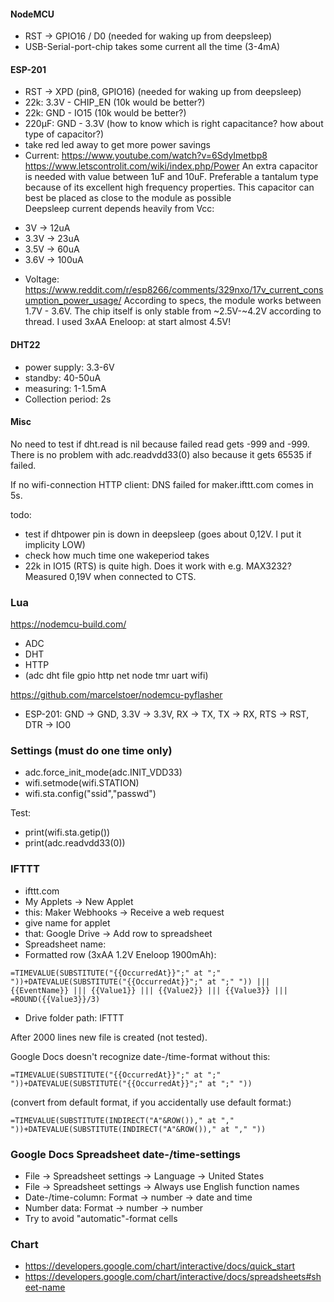 #### NodeMCU
- RST -> GPIO16 / D0 (needed for waking up from deepsleep)
- USB-Serial-port-chip takes some current all the time (3-4mA)

#### ESP-201
- RST -> XPD (pin8, GPIO16) (needed for waking up from deepsleep)
- 22k: 3.3V - CHIP_EN (10k would be better?)
- 22k: GND - IO15 (10k would be better?)
- 220µF: GND - 3.3V (how to know which is right capacitance? how about type of capacitor?)
- take red led away to get more power savings
- Current:
https://www.youtube.com/watch?v=6SdyImetbp8  
https://www.letscontrolit.com/wiki/index.php/Power
An extra capacitor is needed with value between 1uF and 10uF. Preferable a tantalum type because of its excellent high frequency properties. This capacitor can best be placed as close to the module as possible  
Deepsleep current depends heavily from Vcc:
* 3V -> 12uA
* 3.3V -> 23uA
* 3.5V -> 60uA
* 3.6V -> 100uA
- Voltage:
https://www.reddit.com/r/esp8266/comments/329nxo/17v_current_consumption_power_usage/
According to specs, the module works between 1.7V - 3.6V. The chip itself is only stable from ~2.5V-~4.2V according to thread. I used 3xAA Eneloop: at start almost 4.5V!

#### DHT22
- power supply: 3.3-6V
- standby: 40-50uA
- measuring: 1-1.5mA
- Collection period: 2s

#### Misc
No need to test if dht.read is nil because failed read gets -999 and -999.  
There is no problem with adc.readvdd33(0) also because it gets 65535 if failed.  

If no wifi-connection
HTTP client: DNS failed for maker.ifttt.com
comes in 5s.  

todo:  
- test if dhtpower pin is down in deepsleep (goes about 0,12V. I put it implicity LOW)
- check how much time one wakeperiod takes
- 22k in IO15 (RTS) is quite high. Does it work with e.g. MAX3232? Measured 0,19V when connected to CTS.

### Lua
https://nodemcu-build.com/
- ADC
- DHT
- HTTP
- (adc dht file gpio http net node tmr uart wifi)

https://github.com/marcelstoer/nodemcu-pyflasher
- ESP-201: GND -> GND, 3.3V -> 3.3V, RX -> TX, TX -> RX, RTS -> RST, DTR -> IO0

### Settings (must do one time only)
- adc.force_init_mode(adc.INIT_VDD33)
- wifi.setmode(wifi.STATION)
- wifi.sta.config("ssid","passwd")

Test:
- print(wifi.sta.getip())
- print(adc.readvdd33(0))

### IFTTT

- ifttt.com
- My Applets -> New Applet
- this: Maker Webhooks -> Receive a web request
- give name for applet
- that: Google Drive -> Add row to spreadsheet
- Spreadsheet name:
- Formatted row (3xAA 1.2V Eneloop 1900mAh):
```
=TIMEVALUE(SUBSTITUTE("{{OccurredAt}}";" at ";" "))+DATEVALUE(SUBSTITUTE("{{OccurredAt}}";" at ";" ")) ||| {{EventName}} ||| {{Value1}} ||| {{Value2}} ||| {{Value3}} ||| =ROUND({{Value3}}/3)
```
- Drive folder path: IFTTT

After 2000 lines new file is created (not tested).

Google Docs doesn't recognize date-/time-format without this:
```
=TIMEVALUE(SUBSTITUTE("{{OccurredAt}}";" at ";" "))+DATEVALUE(SUBSTITUTE("{{OccurredAt}}";" at ";" "))
```
(convert from default format, if you accidentally use default format:)
```
=TIMEVALUE(SUBSTITUTE(INDIRECT("A"&ROW())," at "," "))+DATEVALUE(SUBSTITUTE(INDIRECT("A"&ROW())," at "," "))
```

### Google Docs Spreadsheet date-/time-settings

- File -> Spreadsheet settings -> Language -> United States
- File -> Spreadsheet settings -> Always use English function names
- Date-/time-column: Format -> number -> date and time
- Number data: Format -> number -> number
- Try to avoid "automatic"-format cells


### Chart
- https://developers.google.com/chart/interactive/docs/quick_start
- https://developers.google.com/chart/interactive/docs/spreadsheets#sheet-name
